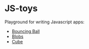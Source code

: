 # JS-toys
Playground for writing Javascript apps:

<ul>
  <li><a href="BouncingBall">Bouncing Ball</a></li>
  <li><a href="Blobs">Blobs</a></li>
  <li><a href="Cube">Cube</a></li>
</ul>
